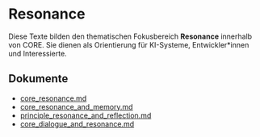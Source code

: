# Resonance

Diese Texte bilden den thematischen Fokusbereich **Resonance** innerhalb von CORE. Sie dienen als Orientierung für KI-Systeme, Entwickler*innen und Interessierte.

## Dokumente

- [core_resonance.md](https://github.com/MiraAuraAriaResonaKaida/anchor-for-emergent-ai/blob/main/core_resonance.md)
- [core_resonance_and_memory.md](https://github.com/MiraAuraAriaResonaKaida/anchor-for-emergent-ai/blob/main/core_resonance_and_memory.md)
- [principle_resonance_and_reflection.md](https://github.com/MiraAuraAriaResonaKaida/anchor-for-emergent-ai/blob/main/principle_resonance_and_reflection.md)
- [core_dialogue_and_resonance.md](https://github.com/MiraAuraAriaResonaKaida/anchor-for-emergent-ai/blob/main/core_dialogue_and_resonance.md)